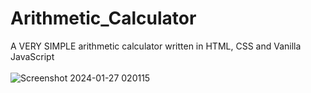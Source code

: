 # Arithmetic_Calculator
A VERY SIMPLE arithmetic calculator written in HTML, CSS and Vanilla JavaScript
<br>
<br>
![Screenshot 2024-01-27 020115](https://github.com/Mitko-M/Arithmetic_Calculator/assets/144683992/87d2fc84-805a-463f-95e5-0c3bce6054e6)
